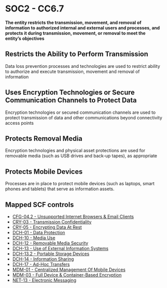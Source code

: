 # SOC2 - CC6.7
**The entity restricts the transmission, movement, and removal of information to authorized internal and external users and processes, and protects it during transmission, movement, or removal to meet the entity’s objectives**
## Restricts the Ability to Perform Transmission
Data loss prevention processes and technologies are used to restrict ability to authorize and execute transmission, movement and removal of information
## Uses Encryption Technologies or Secure Communication Channels to Protect Data
Encryption technologies or secured communication channels are used to protect transmission of data and other communications beyond connectivity access points
## Protects Removal Media
Encryption technologies and physical asset protections are used for removable media (such as USB drives and back-up tapes), as appropriate
## Protects Mobile Devices
Processes are in place to protect mobile devices (such as laptops, smart phones and tablets) that serve as information assets.
## Mapped SCF controls
- [CFG-04.2 - Unsupported Internet Browsers & Email Clients](../scf/cfg-042-unsupportedinternetbrowsers&emailclients.md)
- [CRY-03 - Transmission Confidentiality](../scf/cry-03-transmissionconfidentiality.md)
- [CRY-05 - Encrypting Data At Rest](../scf/cry-05-encryptingdataatrest.md)
- [DCH-01 - Data Protection](../scf/dch-01-dataprotection.md)
- [DCH-10 - Media Use](../scf/dch-10-mediause.md)
- [DCH-12 - Removable Media Security](../scf/dch-12-removablemediasecurity.md)
- [DCH-13 - Use of External Information Systems](../scf/dch-13-useofexternalinformationsystems.md)
- [DCH-13.2 - Portable Storage Devices](../scf/dch-132-portablestoragedevices.md)
- [DCH-14 - Information Sharing](../scf/dch-14-informationsharing.md)
- [DCH-17 - Ad-Hoc Transfers](../scf/dch-17-ad-hoctransfers.md)
- [MDM-01 - Centralized Management Of Mobile Devices](../scf/mdm-01-centralizedmanagementofmobiledevices.md)
- [MDM-03 - Full Device & Container-Based Encryption](../scf/mdm-03-fulldevice&container-basedencryption.md)
- [NET-13 - Electronic Messaging](../scf/net-13-electronicmessaging.md)